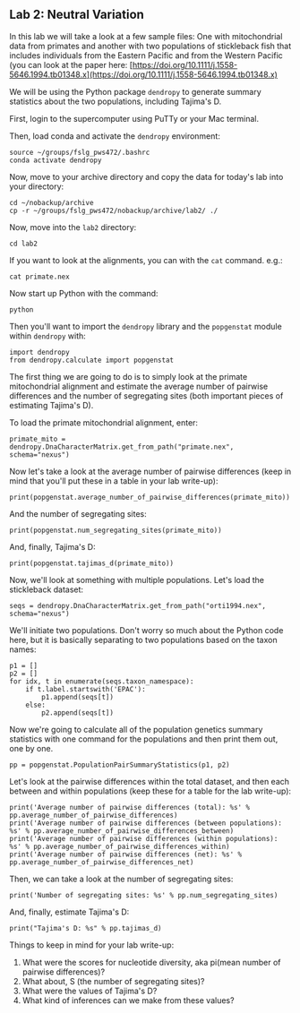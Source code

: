 ## Lab 2: Neutral Variation
In this lab we will take a look at a few sample files: One with mitochondrial data from primates and another with two populations of stickleback fish that includes individuals from the Eastern Pacific and from the Western Pacific (you can look at the paper here: [https://doi.org/10.1111/j.1558-5646.1994.tb01348.x](https://doi.org/10.1111/j.1558-5646.1994.tb01348.x)

We will be using the Python package `dendropy` to generate summary statistics about the two populations, including Tajima's D. 

First, login to the supercomputer using PuTTy or your Mac terminal.

Then, load conda and activate the `dendropy` environment:
```
source ~/groups/fslg_pws472/.bashrc
conda activate dendropy
```
Now, move to your archive directory and copy the data for today's lab into your directory:
```
cd ~/nobackup/archive
cp -r ~/groups/fslg_pws472/nobackup/archive/lab2/ ./
```
Now, move into the `lab2` directory:
```
cd lab2
```
If you want to look at the alignments, you can with the `cat` command. e.g.:
```
cat primate.nex
```
Now start up Python with the command:
```
python
```
Then you'll want to import the `dendropy` library and the `popgenstat` module within `dendropy` with:
```
import dendropy
from dendropy.calculate import popgenstat
```
The first thing we are going to do is to simply look at the primate mitochondrial alignment and estimate the average number of pairwise differences and the number of segregating sites (both important pieces of estimating Tajima's D).

To load the primate mitochondrial alignment, enter:
```
primate_mito = dendropy.DnaCharacterMatrix.get_from_path("primate.nex", schema="nexus")
```

Now let's take a look at the average number of pairwise differences (keep in mind that you'll put these in a table in your lab write-up):
```
print(popgenstat.average_number_of_pairwise_differences(primate_mito))
```
And the number of segregating sites:
```
print(popgenstat.num_segregating_sites(primate_mito))
```
And, finally, Tajima's D:
```
print(popgenstat.tajimas_d(primate_mito))
```
Now, we'll look at something with multiple populations. Let's load the stickleback dataset:
```
seqs = dendropy.DnaCharacterMatrix.get_from_path("orti1994.nex", schema="nexus")
```
We'll initiate two populations. Don't worry so much about the Python code here, but it is basically separating to two populations based on the taxon names:
```
p1 = []
p2 = []
for idx, t in enumerate(seqs.taxon_namespace):
    if t.label.startswith('EPAC'):
        p1.append(seqs[t])
    else:
        p2.append(seqs[t])
```
Now we're going to calculate all of the population genetics summary statistics with one command for the populations and then print them out, one by one.
```
pp = popgenstat.PopulationPairSummaryStatistics(p1, p2)
```
Let's look at the pairwise differences within the total dataset, and then each between and within populations (keep these for a table for the lab write-up):
```
print('Average number of pairwise differences (total): %s' % pp.average_number_of_pairwise_differences)
print('Average number of pairwise differences (between populations): %s' % pp.average_number_of_pairwise_differences_between)
print('Average number of pairwise differences (within populations): %s' % pp.average_number_of_pairwise_differences_within)
print('Average number of pairwise differences (net): %s' % pp.average_number_of_pairwise_differences_net)
```
Then, we can take a look at the number of segregating sites:
```
print('Number of segregating sites: %s' % pp.num_segregating_sites)
```
And, finally, estimate Tajima's D:
```
print("Tajima's D: %s" % pp.tajimas_d)
```
Things to keep in mind for your lab write-up:
1. What were the scores for nucleotide diversity, aka pi(mean number of pairwise differences)?
2. What about, S (the number of segregating sites)?
3. What were the values of Tajima's D?
4. What kind of inferences can we make from these values?
